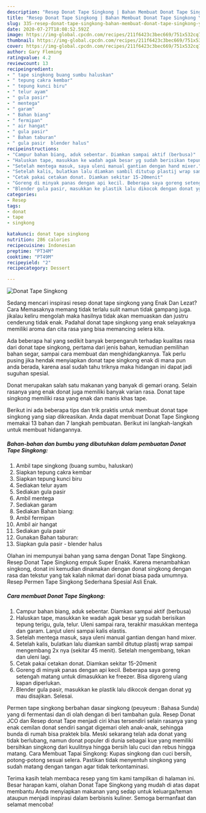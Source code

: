 ```yaml
---
description: "Resep Donat Tape Singkong | Bahan Membuat Donat Tape Singkong Yang Enak Dan Mudah"
title: "Resep Donat Tape Singkong | Bahan Membuat Donat Tape Singkong Yang Enak Dan Mudah"
slug: 335-resep-donat-tape-singkong-bahan-membuat-donat-tape-singkong-yang-enak-dan-mudah
date: 2020-07-27T18:08:52.592Z
image: https://img-global.cpcdn.com/recipes/211f6423c3bec669/751x532cq70/donat-tape-singkong-foto-resep-utama.jpg
thumbnail: https://img-global.cpcdn.com/recipes/211f6423c3bec669/751x532cq70/donat-tape-singkong-foto-resep-utama.jpg
cover: https://img-global.cpcdn.com/recipes/211f6423c3bec669/751x532cq70/donat-tape-singkong-foto-resep-utama.jpg
author: Gary Fleming
ratingvalue: 4.2
reviewcount: 13
recipeingredient:
- " tape singkong buang sumbu haluskan"
- " tepung cakra kembar"
- " tepung kunci biru"
- " telur ayam"
- " gula pasir"
- " mentega"
- " garam"
- " Bahan biang"
- " fermipan"
- " air hangat"
- " gula pasir"
- " Bahan taburan"
- " gula pasir  blender halus"
recipeinstructions:
- "Campur bahan biang, aduk sebentar. Diamkan sampai aktif (berbusa)"
- "Haluskan tape, masukkan ke wadah agak besar yg sudah berisikan tepung terigu, gula, telur. Uleni sampai rara, terakhir masukkan mentega dan garam. Lanjut uleni sampai kalis elastis."
- "Setelah mentega masuk, saya uleni manual gantian dengan hand mixer."
- "Setelah kalis, bulatkan lalu diamkan sambil ditutup plastij wrap sampai mengembang 2x nya (sekitar 45 menit). Setelah mengembang, tekan dan uleni lagi."
- "Cetak pakai cetakan donat. Diamkan sekitar 15-20menit"
- "Goreng di minyak panas dengan api kecil. Beberapa saya goreng setengah matang untuk dimasukkan ke freezer. Bisa digoreng ulang kapan diperlukan."
- "Blender gula pasir, masukkan ke plastik lalu dikocok dengan donat yg mau disajikan. Selesai."
categories:
- Resep
tags:
- donat
- tape
- singkong

katakunci: donat tape singkong 
nutrition: 286 calories
recipecuisine: Indonesian
preptime: "PT34M"
cooktime: "PT49M"
recipeyield: "2"
recipecategory: Dessert

---
```



![Donat Tape Singkong](https://img-global.cpcdn.com/recipes/211f6423c3bec669/751x532cq70/donat-tape-singkong-foto-resep-utama.jpg)

Sedang mencari inspirasi resep donat tape singkong yang Enak Dan Lezat? Cara Memasaknya memang tidak terlalu sulit namun tidak gampang juga. jikalau keliru mengolah maka hasilnya tidak akan memuaskan dan justru cenderung tidak enak. Padahal donat tape singkong yang enak selayaknya memiliki aroma dan cita rasa yang bisa memancing selera kita.

Ada beberapa hal yang sedikit banyak berpengaruh terhadap kualitas rasa dari donat tape singkong, pertama dari jenis bahan, kemudian pemilihan bahan segar, sampai cara membuat dan menghidangkannya. Tak perlu pusing jika hendak menyiapkan donat tape singkong enak di mana pun anda berada, karena asal sudah tahu triknya maka hidangan ini dapat jadi suguhan spesial.

Donat merupakan salah satu makanan yang banyak di gemari orang. Selain rasanya yang enak donat juga memiliki banyak varian rasa. Donat tape singkong memiliki rasa yang enak dan manis khas tape.


Berikut ini ada beberapa tips dan trik praktis untuk membuat donat tape singkong yang siap dikreasikan. Anda dapat membuat Donat Tape Singkong memakai 13 bahan dan 7 langkah pembuatan. Berikut ini langkah-langkah untuk membuat hidangannya.

<!--inarticleads1-->

##### Bahan-bahan dan bumbu yang dibutuhkan dalam pembuatan Donat Tape Singkong:

1. Ambil  tape singkong (buang sumbu, haluskan)
1. Siapkan  tepung cakra kembar
1. Siapkan  tepung kunci biru
1. Sediakan  telur ayam
1. Sediakan  gula pasir
1. Ambil  mentega
1. Sediakan  garam
1. Sediakan  Bahan biang:
1. Ambil  fermipan
1. Ambil  air hangat
1. Sediakan  gula pasir
1. Gunakan  Bahan taburan:
1. Siapkan  gula pasir - blender halus


Olahan ini mempunyai bahan yang sama dengan Donat Tape Singkong. Resep Donat Tape Singkong empuk Super Enakk. Karena menambahkan singkong, donat ini kemudian dinamakan dengan donat singkong dengan rasa dan tekstur yang tak kalah nikmat dari donat biasa pada umumnya. Resep Permen Tape Singkong Sederhana Spesial Asli Enak. 

<!--inarticleads2-->

##### Cara membuat Donat Tape Singkong:

1. Campur bahan biang, aduk sebentar. Diamkan sampai aktif (berbusa)
1. Haluskan tape, masukkan ke wadah agak besar yg sudah berisikan tepung terigu, gula, telur. Uleni sampai rara, terakhir masukkan mentega dan garam. Lanjut uleni sampai kalis elastis.
1. Setelah mentega masuk, saya uleni manual gantian dengan hand mixer.
1. Setelah kalis, bulatkan lalu diamkan sambil ditutup plastij wrap sampai mengembang 2x nya (sekitar 45 menit). Setelah mengembang, tekan dan uleni lagi.
1. Cetak pakai cetakan donat. Diamkan sekitar 15-20menit
1. Goreng di minyak panas dengan api kecil. Beberapa saya goreng setengah matang untuk dimasukkan ke freezer. Bisa digoreng ulang kapan diperlukan.
1. Blender gula pasir, masukkan ke plastik lalu dikocok dengan donat yg mau disajikan. Selesai.


Permen tape singkong berbahan dasar singkong (peuyeum : Bahasa Sunda) yang di fermentasi dan di olah dengan di beri tambahan gula. Resep Donat JCO dan Resep donat Tape menjadi ciri khas tersendiri selain rasanya yang enak cemilan donat sendiri sangat digemari oleh anak-anak, sehingga bunda di rumah bisa praktek bila. Meski sekarang telah ada donat yang tidak berlubang, namun donat populer di dunia sebagai kue yang memiliki bersihkan singkong dari kuulitnya hingga bersih lalu cuci dan rebus hingga matang. Cara Membuat Tapai Singkong: Kupas singkong dan cuci bersih, potong-potong sesuai selera. Pastikan tidak menyentuh singkong yang sudah matang dengan tangan agar tidak terkontaminasi. 

Terima kasih telah membaca resep yang tim kami tampilkan di halaman ini. Besar harapan kami, olahan Donat Tape Singkong yang mudah di atas dapat membantu Anda menyiapkan makanan yang sedap untuk keluarga/teman ataupun menjadi inspirasi dalam berbisnis kuliner. Semoga bermanfaat dan selamat mencoba!
